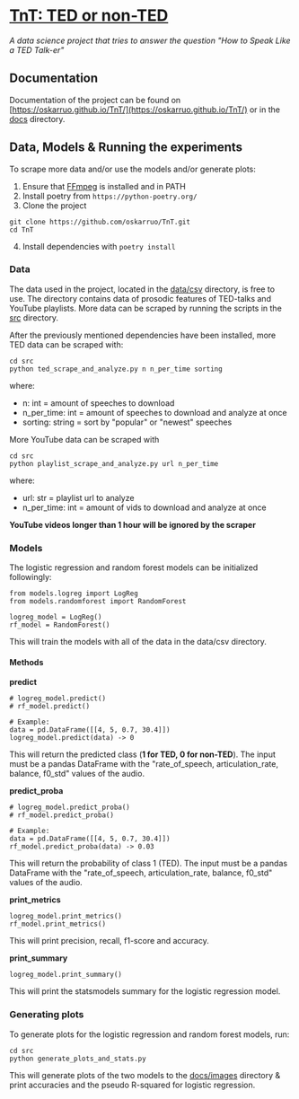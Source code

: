 # [TnT: TED or non-TED](https://oskarruo.github.io/TnT/)

*A data science project that tries to answer the question "How to Speak Like a TED Talk-er"*

## Documentation

Documentation of the project can be found on [https://oskarruo.github.io/TnT/](https://oskarruo.github.io/TnT/) or in the [docs](./docs) directory.

## Data, Models & Running the experiments

To scrape more data and/or use the models and/or generate plots:

1. Ensure that [FFmpeg](https://www.ffmpeg.org/) is installed and in PATH
2. Install poetry from `https://python-poetry.org/`
3. Clone the project
```
git clone https://github.com/oskarruo/TnT.git
cd TnT
```
4. Install dependencies with `poetry install`

### Data

The data used in the project, located in the [data/csv](./data/csv) directory, is free to use.
The directory contains data of prosodic features of TED-talks and YouTube playlists.
More data can be scraped by running the scripts in the [src](./src) directory.

After the previously mentioned dependencies have been installed, more TED data can be scraped with:
```
cd src
python ted_scrape_and_analyze.py n n_per_time sorting
```
where:
- n: int = amount of speeches to download
- n_per_time: int = amount of speeches to download and analyze at once
- sorting: string = sort by "popular" or "newest" speeches

More YouTube data can be scraped with
```
cd src
python playlist_scrape_and_analyze.py url n_per_time
```
where:
- url: str = playlist url to analyze
- n_per_time: int = amount of vids to download and analyze at once

**YouTube videos longer than 1 hour will be ignored by the scraper**

### Models

The logistic regression and random forest models can be initialized followingly:
```
from models.logreg import LogReg
from models.randomforest import RandomForest

logreg_model = LogReg()
rf_model = RandomForest()
```
This will train the models with all of the data in the data/csv directory.

#### Methods

**predict**
```
# logreg_model.predict()
# rf_model.predict()

# Example:
data = pd.DataFrame([[4, 5, 0.7, 30.4]])
logreg_model.predict(data) -> 0
```
This will return the predicted class (**1 for TED, 0 for non-TED**).
The input must be a pandas DataFrame with the "rate_of_speech, articulation_rate, balance, f0_std" values of the audio.

**predict_proba**
```
# logreg_model.predict_proba()
# rf_model.predict_proba()

# Example:
data = pd.DataFrame([[4, 5, 0.7, 30.4]])
rf_model.predict_proba(data) -> 0.03
```
This will return the probability of class 1 (TED).
The input must be a pandas DataFrame with the "rate_of_speech, articulation_rate, balance, f0_std" values of the audio.

**print_metrics**
```
logreg_model.print_metrics()
rf_model.print_metrics()
```
This will print precision, recall, f1-score and accuracy.

**print_summary**
```
logreg_model.print_summary()
```
This will print the statsmodels summary for the logistic regression model.

### Generating plots

To generate plots for the logistic regression and random forest models, run:
```
cd src
python generate_plots_and_stats.py
```
This will generate plots of the two models to the [docs/images](./docs/images) directory & print accuracies and the pseudo R-squared for logistic regression.

